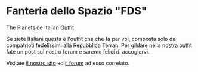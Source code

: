 # Fanteria dello Spazio "FDS"

The [Planetside](../../PlanetSide.md) Italian
[Outfit](../../terminology/Outfit.md).

Se siete Italiani questa è l'outfit che che fa per voi, composta solo da
compatrioti fedelissimi alla Repubblica Terran. Per gildare nella nostra outfit
fate un post sul nostro forum e saremo felici di accoglervi.

Visitate [il nostro sito](http://www.fanteriadellospazio.it) ed
[il forum](http://www.mmorpgitalia.it/forum/forumdisplay.php?f=116) ad esso
correlato.
